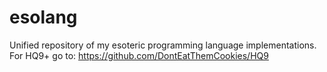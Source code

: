 # esolang
Unified repository of my esoteric programming language implementations. For HQ9+ go to: https://github.com/DontEatThemCookies/HQ9
